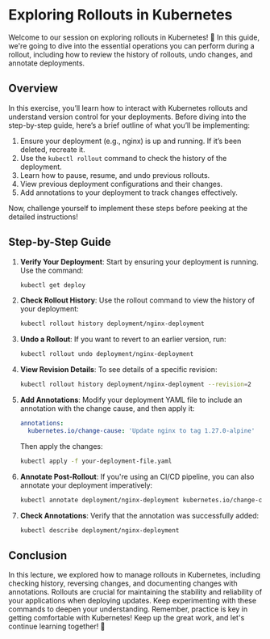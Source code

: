 # Exploring Rollouts in Kubernetes

Welcome to our session on exploring rollouts in Kubernetes! 🐳 In this guide, we're going to dive into the essential operations you can perform during a rollout, including how to review the history of rollouts, undo changes, and annotate deployments.

## Overview

In this exercise, you’ll learn how to interact with Kubernetes rollouts and understand version control for your deployments. Before diving into the step-by-step guide, here’s a brief outline of what you’ll be implementing:

1. Ensure your deployment (e.g., nginx) is up and running. If it’s been deleted, recreate it.
2. Use the `kubectl rollout` command to check the history of the deployment.
3. Learn how to pause, resume, and undo previous rollouts.
4. View previous deployment configurations and their changes.
5. Add annotations to your deployment to track changes effectively.

Now, challenge yourself to implement these steps before peeking at the detailed instructions!

## Step-by-Step Guide

1. **Verify Your Deployment**: Start by ensuring your deployment is running. Use the command:

   ```bash
   kubectl get deploy
   ```

2. **Check Rollout History**: Use the rollout command to view the history of your deployment:

   ```bash
   kubectl rollout history deployment/nginx-deployment
   ```

3. **Undo a Rollout**: If you want to revert to an earlier version, run:

   ```bash
   kubectl rollout undo deployment/nginx-deployment
   ```

4. **View Revision Details**: To see details of a specific revision:

   ```bash
   kubectl rollout history deployment/nginx-deployment --revision=2
   ```

5. **Add Annotations**: Modify your deployment YAML file to include an annotation with the change cause, and then apply it:

   ```yaml
   annotations:
     kubernetes.io/change-cause: 'Update nginx to tag 1.27.0-alpine'
   ```

   Then apply the changes:

   ```bash
   kubectl apply -f your-deployment-file.yaml
   ```

6. **Annotate Post-Rollout**: If you're using an CI/CD pipeline, you can also annotate your deployment imperatively:

   ```bash
   kubectl annotate deployment/nginx-deployment kubernetes.io/change-cause="Update nginx to tag 1.27.1-alpine"
   ```

7. **Check Annotations**: Verify that the annotation was successfully added:
   ```bash
   kubectl describe deployment/nginx-deployment
   ```

## Conclusion

In this lecture, we explored how to manage rollouts in Kubernetes, including checking history, reversing changes, and documenting changes with annotations. Rollouts are crucial for maintaining the stability and reliability of your applications when deploying updates. Keep experimenting with these commands to deepen your understanding. Remember, practice is key in getting comfortable with Kubernetes! Keep up the great work, and let's continue learning together! 🚀
